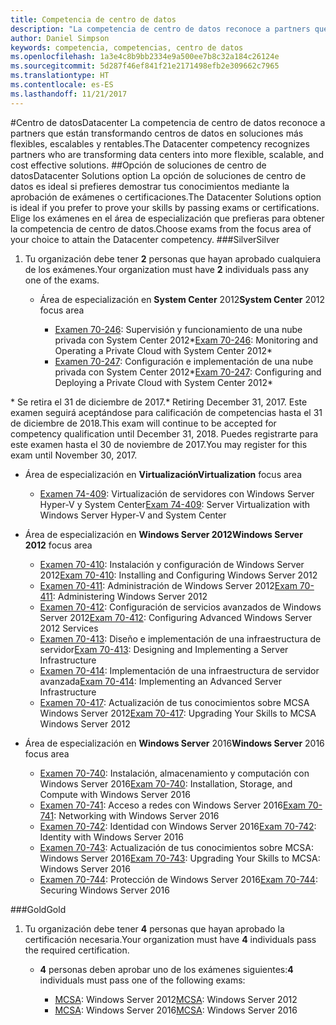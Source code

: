 ```yaml
---
title: Competencia de centro de datos
description: "La competencia de centro de datos reconoce a partners que están transformando centros de datos en soluciones más flexibles, escalables y rentables."
author: Daniel Simpson
keywords: competencia, competencias, centro de datos
ms.openlocfilehash: 1a3e4c8b9bb2334e9a500ee7b8c32a184c26124e
ms.sourcegitcommit: 5d287f46ef841f21e2171498efb2e309662c7965
ms.translationtype: HT
ms.contentlocale: es-ES
ms.lasthandoff: 11/21/2017
---
```

#<a name="datacenter"></a><span data-ttu-id="cc172-104">Centro de datos</span><span class="sxs-lookup"><span data-stu-id="cc172-104">Datacenter</span></span>
<span data-ttu-id="cc172-105">La competencia de centro de datos reconoce a partners que están transformando centros de datos en soluciones más flexibles, escalables y rentables.</span><span class="sxs-lookup"><span data-stu-id="cc172-105">The Datacenter competency recognizes partners who are transforming data centers into more flexible, scalable, and cost effective solutions.</span></span>
##<a name="datacenter-solutions-option"></a><span data-ttu-id="cc172-106">Opción de soluciones de centro de datos</span><span class="sxs-lookup"><span data-stu-id="cc172-106">Datacenter Solutions option</span></span>
<span data-ttu-id="cc172-107">La opción de soluciones de centro de datos es ideal si prefieres demostrar tus conocimientos mediante la aprobación de exámenes o certificaciones.</span><span class="sxs-lookup"><span data-stu-id="cc172-107">The Datacenter Solutions option is ideal if you prefer to prove your skills by passing exams or certifications.</span></span> <span data-ttu-id="cc172-108">Elige los exámenes en el área de especialización que prefieras para obtener la competencia de centro de datos.</span><span class="sxs-lookup"><span data-stu-id="cc172-108">Choose exams from the focus area of your choice to attain the Datacenter competency.</span></span>
###<a name="silver"></a><span data-ttu-id="cc172-109">Silver</span><span class="sxs-lookup"><span data-stu-id="cc172-109">Silver</span></span>
1. <span data-ttu-id="cc172-110">Tu organización debe tener **2** personas que hayan aprobado cualquiera de los exámenes.</span><span class="sxs-lookup"><span data-stu-id="cc172-110">Your organization must have **2** individuals pass any one of the exams.</span></span>

    - <span data-ttu-id="cc172-111">Área de especialización en **System Center** 2012</span><span class="sxs-lookup"><span data-stu-id="cc172-111">**System Center** 2012 focus area</span></span>

        - <span data-ttu-id="cc172-112">[Examen 70-246](https://www.microsoft.com/en-us/learning/exam-70-246.aspx): Supervisión y funcionamiento de una nube privada con System Center 2012*</span><span class="sxs-lookup"><span data-stu-id="cc172-112">[Exam 70-246](https://www.microsoft.com/en-us/learning/exam-70-246.aspx): Monitoring and Operating a Private Cloud with System Center 2012*</span></span>
        - <span data-ttu-id="cc172-113">[Examen 70-247](https://www.microsoft.com/en-us/learning/exam-70-247.aspx): Configuración e implementación de una nube privada con System Center 2012*</span><span class="sxs-lookup"><span data-stu-id="cc172-113">[Exam 70-247](https://www.microsoft.com/en-us/learning/exam-70-247.aspx): Configuring and Deploying a Private Cloud with System Center 2012*</span></span>

<span data-ttu-id="cc172-114">\* Se retira el 31 de diciembre de 2017.</span><span class="sxs-lookup"><span data-stu-id="cc172-114">\* Retiring December 31, 2017.</span></span> <span data-ttu-id="cc172-115">Este examen seguirá aceptándose para calificación de competencias hasta el 31 de diciembre de 2018.</span><span class="sxs-lookup"><span data-stu-id="cc172-115">This exam will continue to be accepted for competency qualification until December 31, 2018.</span></span> <span data-ttu-id="cc172-116">Puedes registrarte para este examen hasta el 30 de noviembre de 2017.</span><span class="sxs-lookup"><span data-stu-id="cc172-116">You may register for this exam until November 30, 2017.</span></span>

   - <span data-ttu-id="cc172-117">Área de especialización en **Virtualización**</span><span class="sxs-lookup"><span data-stu-id="cc172-117">**Virtualization** focus area</span></span>

        - <span data-ttu-id="cc172-118">[Examen 74-409](https://www.microsoft.com/en-us/learning/exam-74-409.aspx): Virtualización de servidores con Windows Server Hyper-V y System Center</span><span class="sxs-lookup"><span data-stu-id="cc172-118">[Exam 74-409](https://www.microsoft.com/en-us/learning/exam-74-409.aspx): Server Virtualization with Windows Server Hyper-V and System Center</span></span>

   - <span data-ttu-id="cc172-119">Área de especialización en **Windows Server 2012**</span><span class="sxs-lookup"><span data-stu-id="cc172-119">**Windows Server 2012** focus area</span></span>

        - <span data-ttu-id="cc172-120">[Examen 70-410](https://www.microsoft.com/en-us/learning/exam-70-410.aspx): Instalación y configuración de Windows Server 2012</span><span class="sxs-lookup"><span data-stu-id="cc172-120">[Exam 70-410](https://www.microsoft.com/en-us/learning/exam-70-410.aspx): Installing and Configuring Windows Server 2012</span></span>
        - <span data-ttu-id="cc172-121">[Examen 70-411](https://www.microsoft.com/en-us/learning/exam-70-411.aspx): Administración de Windows Server 2012</span><span class="sxs-lookup"><span data-stu-id="cc172-121">[Exam 70-411](https://www.microsoft.com/en-us/learning/exam-70-411.aspx): Administering Windows Server 2012</span></span>
        - <span data-ttu-id="cc172-122">[Examen 70-412](https://www.microsoft.com/en-us/learning/exam-70-412.aspx): Configuración de servicios avanzados de Windows Server 2012</span><span class="sxs-lookup"><span data-stu-id="cc172-122">[Exam 70-412](https://www.microsoft.com/en-us/learning/exam-70-412.aspx): Configuring Advanced Windows Server 2012 Services</span></span>
        - <span data-ttu-id="cc172-123">[Examen 70-413](https://www.microsoft.com/en-us/learning/exam-70-413.aspx): Diseño e implementación de una infraestructura de servidor</span><span class="sxs-lookup"><span data-stu-id="cc172-123">[Exam 70-413](https://www.microsoft.com/en-us/learning/exam-70-413.aspx): Designing and Implementing a Server Infrastructure</span></span>
        - <span data-ttu-id="cc172-124">[Examen 70-414](https://www.microsoft.com/en-us/learning/exam-70-414.aspx): Implementación de una infraestructura de servidor avanzada</span><span class="sxs-lookup"><span data-stu-id="cc172-124">[Exam 70-414](https://www.microsoft.com/en-us/learning/exam-70-414.aspx): Implementing an Advanced Server Infrastructure</span></span>
        - <span data-ttu-id="cc172-125">[Examen 70-417](https://www.microsoft.com/en-us/learning/exam-70-417.aspx): Actualización de tus conocimientos sobre MCSA Windows Server 2012</span><span class="sxs-lookup"><span data-stu-id="cc172-125">[Exam 70-417](https://www.microsoft.com/en-us/learning/exam-70-417.aspx): Upgrading Your Skills to MCSA Windows Server 2012</span></span>

   - <span data-ttu-id="cc172-126">Área de especialización en **Windows Server** 2016</span><span class="sxs-lookup"><span data-stu-id="cc172-126">**Windows Server** 2016 focus area</span></span>
        - <span data-ttu-id="cc172-127">[Examen 70-740](https://www.microsoft.com/en-us/learning/exam-70-740.aspx): Instalación, almacenamiento y computación con Windows Server 2016</span><span class="sxs-lookup"><span data-stu-id="cc172-127">[Exam 70-740](https://www.microsoft.com/en-us/learning/exam-70-740.aspx): Installation, Storage, and Compute with Windows Server 2016</span></span>
        - <span data-ttu-id="cc172-128">[Examen 70-741](https://www.microsoft.com/en-us/learning/exam-70-741.aspx): Acceso a redes con Windows Server 2016</span><span class="sxs-lookup"><span data-stu-id="cc172-128">[Exam 70-741](https://www.microsoft.com/en-us/learning/exam-70-741.aspx): Networking with Windows Server 2016</span></span>
        - <span data-ttu-id="cc172-129">[Examen 70-742](https://www.microsoft.com/en-us/learning/exam-70-742.aspx): Identidad con Windows Server 2016</span><span class="sxs-lookup"><span data-stu-id="cc172-129">[Exam 70-742](https://www.microsoft.com/en-us/learning/exam-70-742.aspx): Identity with Windows Server 2016</span></span>
        - <span data-ttu-id="cc172-130">[Examen 70-743](https://www.microsoft.com/en-us/learning/exam-70-743.aspx): Actualización de tus conocimientos sobre MCSA: Windows Server 2016</span><span class="sxs-lookup"><span data-stu-id="cc172-130">[Exam 70-743](https://www.microsoft.com/en-us/learning/exam-70-743.aspx): Upgrading Your Skills to MCSA: Windows Server 2016</span></span>
        - <span data-ttu-id="cc172-131">[Examen 70-744](https://www.microsoft.com/en-us/learning/exam-70-744.aspx): Protección de Windows Server 2016</span><span class="sxs-lookup"><span data-stu-id="cc172-131">[Exam 70-744](https://www.microsoft.com/en-us/learning/exam-70-744.aspx): Securing Windows Server 2016</span></span>

###<a name="gold"></a><span data-ttu-id="cc172-132">Gold</span><span class="sxs-lookup"><span data-stu-id="cc172-132">Gold</span></span>
1. <span data-ttu-id="cc172-133">Tu organización debe tener **4** personas que hayan aprobado la certificación necesaria.</span><span class="sxs-lookup"><span data-stu-id="cc172-133">Your organization must have **4** individuals pass the required certification.</span></span>

    - <span data-ttu-id="cc172-134">**4** personas deben aprobar uno de los exámenes siguientes:</span><span class="sxs-lookup"><span data-stu-id="cc172-134">**4** individuals must pass one of the following exams:</span></span>

        - <span data-ttu-id="cc172-135">[MCSA](https://www.microsoft.com/en-us/learning/mcsa-windows-server-certification.aspx): Windows Server 2012</span><span class="sxs-lookup"><span data-stu-id="cc172-135">[MCSA](https://www.microsoft.com/en-us/learning/mcsa-windows-server-certification.aspx): Windows Server 2012</span></span>
        - <span data-ttu-id="cc172-136">[MCSA](https://www.microsoft.com/en-us/learning/mcsa-windows-server-2016-certification.aspx): Windows Server 2016</span><span class="sxs-lookup"><span data-stu-id="cc172-136">[MCSA](https://www.microsoft.com/en-us/learning/mcsa-windows-server-2016-certification.aspx): Windows Server 2016</span></span>
